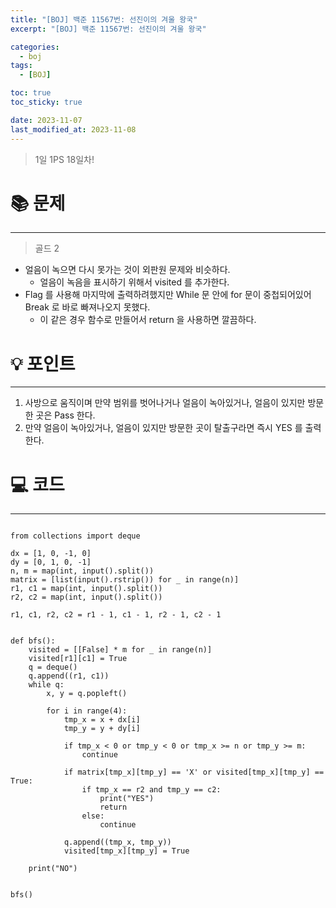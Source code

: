 ```yaml
---
title: "[BOJ] 백준 11567번: 선진이의 겨울 왕국"
excerpt: "[BOJ] 백준 11567번: 선진이의 겨울 왕국"

categories:
  - boj
tags:
  - [BOJ]

toc: true
toc_sticky: true

date: 2023-11-07
last_modified_at: 2023-11-08
---
```


> 1일 1PS 18일차!

# 📚 문제

---

> 골드 2

- 얼음이 녹으면 다시 못가는 것이 외판원 문제와 비슷하다.
  - 얼음이 녹음을 표시하기 위해서 visited 를 추가한다. 
- Flag 를 사용해 마지막에 출력하려했지만 While 문 안에 for 문이 중첩되어있어 Break 로 바로 빠져나오지 못했다.
  - 이 같은 경우 함수로 만들어서 return 을 사용하면 깔끔하다. 

# 💡 포인트

---

1. 사방으로 움직이며 만약 범위를 벗어나거나 얼음이 녹아있거나, 얼음이 있지만 방문한 곳은 Pass 한다.
2. 만약 얼음이 녹아있거나, 얼음이 있지만 방문한 곳이 탈출구라면 즉시 YES 를 출력한다.

# 💻 코드

---

```

from collections import deque

dx = [1, 0, -1, 0]
dy = [0, 1, 0, -1]
n, m = map(int, input().split())
matrix = [list(input().rstrip()) for _ in range(n)]
r1, c1 = map(int, input().split())
r2, c2 = map(int, input().split())

r1, c1, r2, c2 = r1 - 1, c1 - 1, r2 - 1, c2 - 1


def bfs():
    visited = [[False] * m for _ in range(n)]
    visited[r1][c1] = True
    q = deque()
    q.append((r1, c1))
    while q:
        x, y = q.popleft()

        for i in range(4):
            tmp_x = x + dx[i]
            tmp_y = y + dy[i]

            if tmp_x < 0 or tmp_y < 0 or tmp_x >= n or tmp_y >= m:
                continue

            if matrix[tmp_x][tmp_y] == 'X' or visited[tmp_x][tmp_y] == True:
                if tmp_x == r2 and tmp_y == c2:
                    print("YES")
                    return
                else:
                    continue

            q.append((tmp_x, tmp_y))
            visited[tmp_x][tmp_y] = True

    print("NO")


bfs()


```

